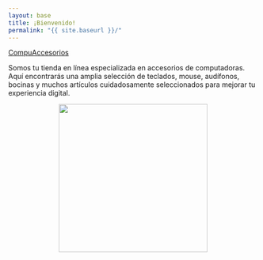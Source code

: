 ```yaml
---
layout: base
title: ¡Bienvenido!
permalink: "{{ site.baseurl }}/"
---
```


<a class="site-title" rel="author" href="{{ site.baseurl }}/">CompuAccesorios</a>

Somos tu tienda en línea especializada en accesorios de computadoras. Aquí encontrarás una amplia selección de teclados, mouse, audífonos, bocinas y muchos artículos cuidadosamente seleccionados para mejorar tu experiencia digital. 

<div style="text-align: center;">
    <img src="{{ site.baseurl }}/assets/accesorios.jpg" width="300" />
</div>